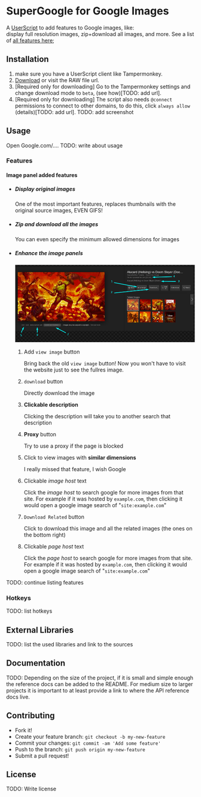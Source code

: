 # SuperGoogle for Google Images

A [UserScript](https://openuserjs.org/about/Userscript-Beginners-HOWTO) to add features to Google images, like:  
display full resolution images, zip+download all images, and more. See a list of [all features here](#Features);

## Installation

1. make sure you have a UserScript client like Tampermonkey.
2. [Download](https://github.com/FarisHijazi/SuperGoogle/raw/master/SuperGoogle.user.js) or visit the RAW file url.
3. [Required only for downloading] Go to the Tampermonkey settings and change download mode to `beta`, (see how)[TODO: add url].
4. [Required only for downloading] The script also needs `@connect` permissions to connect to other domains, to do this, click `always allow` (details)[TODO: add url]. TODO: add screenshot

## Usage

Open Google.com/....
TODO: write about usage

### Features

#### Image panel added features

- ##### Display original images

    One of the most important features, replaces thumbnails with the original source images, EVEN GIFS!

- ##### Zip and download all the images

    You can even specify the minimum allowed dimensions for images

- ##### Enhance the image panels

    ![image panel screenshot](Screenshots/Screenshot_1_ImagePanel_Details.png)

  1. Add `view image` button

      Bring back the old `view image` button! Now you won't have to visit the website just to see the fullres image.

  2. `download` button

      Directly download the image

  3. **Clickable description**

        Clicking the description will take you to another search that description

  4. **Proxy** button

        Try to use a proxy if the page is blocked

  5. Click to view images with **similar dimensions**

        I really missed that feature, I wish Google

  6. Clickable *image host* text

        Click the *image host* to search google for more images from that site. For example if it was hosted by `example.com`, then clicking it would open a google image search of "`site:example.com`"

  7. `Download Related` button

        Click to download this image and all the related images (the ones on the bottom right)

  8. Clickable *page host* text

        Click the *page host* to search google for more images from that site. For example if it was hosted by `example.com`, then clicking it would open a google image search of "`site:example.com`"

TODO: continue listing features

### Hotkeys

TODO: list hotkeys

## External Libraries

TODO: list the used libraries and link to the sources

## Documentation

TODO: Depending on the size of the project, if it is small and simple enough the reference docs can be added to the README.
For medium size to larger projects it is important to at least provide a link to where the API reference docs live.

## Contributing

- Fork it!
- Create your feature branch: `git checkout -b my-new-feature`
- Commit your changes: `git commit -am 'Add some feature'`
- Push to the branch: `git push origin my-new-feature`
- Submit a pull request!

## License

TODO: Write license
